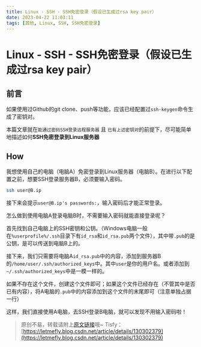 ```yaml
---
title: Linux - SSH - SSH免密登录（假设已生成过rsa key pair）
date: 2023-04-22 11:03:11
tags: [其他, Linux, SSH, SSH免密登录]
---
```


# Linux - SSH - SSH免密登录（假设已生成过rsa key pair）

## 前言

如果使用过Github的git clone、push等功能，应该已经配置过```ssh-keygen```命令生成了密钥对。

本篇文章就在```能通过密码SSH登录远程服务器``` 且 ```已有上述密钥对```的前提下，尽可能简单地描述如何**SSH免密登录到Linux服务器**

## How

我想使用自己的电脑（电脑A）免密登录到Linux服务器（电脑B）。在进行以下配置之前，想要SSH登录服务器B，必须要输入密码。

```bash
ssh user@B.ip
```

接下来会提示```user@B.ip's passwords:```，输入密码后才能正常登录。

怎么做到使用电脑A登录电脑B时，不需要输入密码就能直接登录呢？

首先找到自己电脑上的SSH密钥和公钥。（Windows电脑一般在```%userprofile%/.ssh```目录下有```id_rsa```和```id_rsa.pub```两个文件），其中带```.pub```的是公钥，是可以传送到电脑B上的。

接下来，我们只需要将电脑A```id_rsa.pub```中的内容，添加到服务器B的```/home/user/.ssh/authorized_keys```中。其中```user```是你的用户名。或者添加到```~/.ssh/authorized_keys```中是一模一样的。

如果不存在这个文件，创建这个文件即可；如果这个文件已经存在（不管其中是否已有内容），将A电脑的```.pub```中的内容添加到这个文件的末尾即可（注意单独占据一行）

这样，我们直接使用A电脑，去SSH登录B电脑，就可以发现不用输入密码啦！

> 原创不易，转载请附上[原文链接](https://blog.tisfy.eu.org/2023/04/22/Other-Linux-SSHLoginWithoutPassword/)哦~
> Tisfy：[https://letmefly.blog.csdn.net/article/details/130302379](https://letmefly.blog.csdn.net/article/details/130302379)